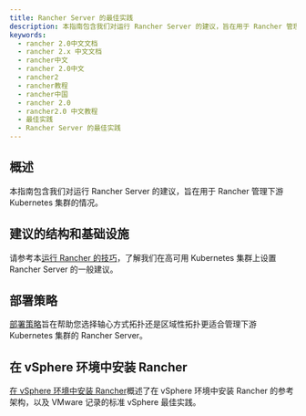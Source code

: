 ```yaml
---
title: Rancher Server 的最佳实践
description: 本指南包含我们对运行 Rancher Server 的建议，旨在用于 Rancher 管理下游 Kubernetes 集群的情况。
keywords:
  - rancher 2.0中文文档
  - rancher 2.x 中文文档
  - rancher中文
  - rancher 2.0中文
  - rancher2
  - rancher教程
  - rancher中国
  - rancher 2.0
  - rancher2.0 中文教程
  - 最佳实践
  - Rancher Server 的最佳实践
---
```


## 概述

本指南包含我们对运行 Rancher Server 的建议，旨在用于 Rancher 管理下游 Kubernetes 集群的情况。

## 建议的结构和基础设施

请参考本[运行 Rancher 的技巧](/docs/rancher2/best-practices/2.5/rancher-server/deployment-types/_index)，了解我们在高可用 Kubernetes 集群上设置 Rancher Server 的一般建议。

## 部署策略

[部署策略](/docs/rancher2/best-practices/2.5/rancher-server/deployment-strategies/_index)旨在帮助您选择轴心方式拓扑还是区域性拓扑更适合管理下游 Kubernetes 集群的 Rancher Server。

## 在 vSphere 环境中安装 Rancher

[在 vSphere 环境中安装 Rancher](/docs/rancher2/best-practices/2.5/rancher-server/rancher-in-vsphere/_index)概述了在 vSphere 环境中安装 Rancher 的参考架构，以及 VMware 记录的标准 vSphere 最佳实践。
